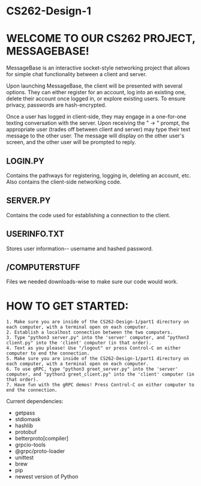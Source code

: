 # CS262-Design-1

<h1>WELCOME TO OUR CS262 PROJECT, MESSAGEBASE!</h1>

 MessageBase is an interactive socket-style networking project that allows for simple chat functionality between a client and server.

 Upon launching MessageBase, the client will be presented with several options. They can either register for an account, log into an
 existing one, delete their account once logged in, or explore existing users. To ensure privacy, passwords are hash-encrypted.

 Once a user has logged in client-side, they may engage in a one-for-one texting conversation with the server. Upon receiving the " -> "
 prompt, the appropriate user (trades off between client and server) may type their text message to the other user. The message will display
 on the other user's screen, and the other user will be prompted to reply.

 <h2>LOGIN.PY</h2>
 Contains the pathways for registering, logging in, deleting an account, etc. Also contains the client-side networking code.

 <h2>SERVER.PY</h2>
 Contains the code used for establishing a connection to the client.

 <h2>USERINFO.TXT</h2>
 Stores user information-- username and hashed password.

 <h2>/COMPUTERSTUFF</h2>
 Files we needed downloads-wise to make sure our code would work.

 <h1>HOW TO GET STARTED:</h1>

    1. Make sure you are inside of the CS262-Design-1/part1 directory on each computer, with a terminal open on each computer.
    2. Establish a localhost connection between the two computers.
    3. Type "python3 server.py" into the 'server' computer, and "python3 client.py" into the 'client' computer (in that order).
    4. Text as you please! Use "/logout" or press Control-C on either computer to end the connection.
    5. Make sure you are inside of the CS262-Design-1/part1 directory on each computer, with a terminal open on each computer.
    6. To use gRPC, type "python3 greet_server.py" into the 'server' computer, and "python3 greet_client.py" into the 'client' computer (in that order).
    7. Have fun with the gRPC demos! Press Control-C on either computer to end the connection.

 Current dependencies:
 - getpass
 - stdiomask
 - hashlib
 - protobuf
 - betterproto[compiler]
 - grpcio-tools
 - @grpc/proto-loader
 - unittest
 - brew
 - pip
 - newest version of Python
